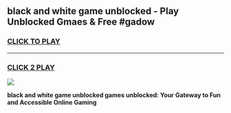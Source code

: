 
## black and white game unblocked - Play Unblocked Gmaes & Free #gadow
<h3>
<a href="https://news.freeplayer.one?title=black_and_white_game_unblocked&ref=24F">CLICK TO PLAY</a></h3>
<hr>

<h3>
<a href="https://news.freeplayer.one?title=black_and_white_game_unblocked&ref=24F">CLICK 2 PLAY</a>
  
</h3>

<a href="https://news.freeplayer.one?title=black_and_white_game_unblocked&ref=24F/"><img src="https://clearcache.store/games.png"></a>


**black and white game unblocked games unblocked: Your Gateway to Fun and Accessible Online Gaming**
